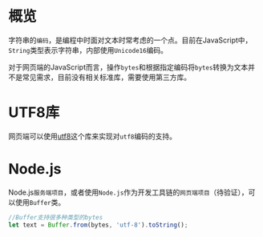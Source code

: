 # 概览

字符串的`编码`，是编程中时面对文本时常考虑的一个点。目前在JavaScript中，`String`类型表示字符串，内部使用`Unicode16`编码。

对于网页端的JavaScript而言，操作`bytes`和根据指定编码将`bytes`转换为文本并不是常见需求，目前没有相关标准库，需要使用第三方库。

# UTF8库

网页端可以使用[utf8](https://www.npmjs.com/package/utf8)这个库来实现对`utf8`编码的支持。

# Node.js

Node.js`服务端项目`，或者使用`Node.js`作为开发工具链的`网页端项目`（待验证），可以使用`Buffer`类。

```javascript
//Buffer支持很多种类型的bytes
let text = Buffer.from(bytes, 'utf-8').toString();
```

